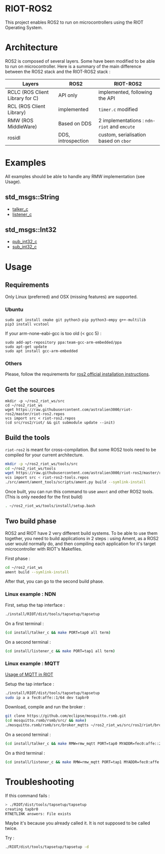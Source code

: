 # RIOT-ROS2

This project enables ROS2 to run on microcontrollers using the RIOT Operating System.

# Architecture

ROS2 is composed of several layers. Some have been modified to be able to run on microcontroller.
Here is a summary of the main difference between the ROS2 stack and the RIOT-ROS2 stack :

| Layers | ROS2 | RIOT-ROS2 |
|-|-|-|
| RCLC (ROS Client Library for C) | API only | implemented, following the API |
| RCL (ROS Client Library) | implemented | `timer.c` modified |
| RMW (ROS MiddleWare) | Based on DDS | 2 implementations : `ndn-riot` and `emcute` |
| rosidl | DDS, introspection | custom, serialisation based on `cbor` |

# Examples

All examples should be able to handle any RMW implementation (see Usage).

## std_msgs::String

- [talker_c](/examples/talker_c/main.c)
- [listener_c](/examples/listener_c/main.c)

## std_msgs::Int32

- [pub_int32_c](/examples/pub_int32_c/main.c)
- [sub_int32_c](/examples/sub_int32_c/main.c)

# Usage

## Requirements

Only Linux (preferred) and OSX (missing features) are supported.

### Ubuntu

```
sudo apt install cmake git python3-pip python3-empy g++-multilib
pip3 install vcstool
```

If your arm-none-eabi-gcc is too old (< gcc 5) : 

```
sudo add-apt-repository ppa:team-gcc-arm-embedded/ppa
sudo apt-get update
sudo apt install gcc-arm-embedded
```

### Others

Please, follow the requirements for [ros2 official installation instructions](https://github.com/ros2/ros2/wiki/Installation).

## Get the sources

```
mkdir -p ~/ros2_riot_ws/src
cd ~/ros2_riot_ws
wget https://raw.githubusercontent.com/astralien3000/riot-ros2/master/riot-ros2.repos
vcs import src < riot-ros2.repos
(cd src/ros2/riot/ && git submodule update --init)
```

## Build the tools

`riot-ros2` is meant for cross-compilation.
But some ROS2 tools need to be compiled for your current architecture.

```sh
mkdir -p ~/ros2_riot_ws/tools/src
cd ~/ros2_riot_ws/tools
wget https://raw.githubusercontent.com/astralien3000/riot-ros2/master/riot-ros2-tools.repos
vcs import src < riot-ros2-tools.repos
./src/ament/ament_tools/scripts/ament.py build --symlink-install
```

Once built, you can run this command to use `ament` and other ROS2 tools.
(This is only needed for the first build)

```sh
. ~/ros2_riot_ws/tools/install/setup.bash
```

## Two build phase

ROS2 and RIOT have 2 very different build systems. To be able to use them together, you need to build applications in 2 steps : using Ament, as a ROS2 user would normally do, and then compiling each application for it's target microcontroller with RIOT's Makefiles.

First phase :

```sh
cd ~/ros2_riot_ws
ament build --symlink-install
```

After that, you can go to the second build phase.

### Linux example : NDN

First, setup the tap interface :
```sh
./install/RIOT/dist/tools/tapsetup/tapsetup
```

On a first terminal : 
```sh
(cd install/talker_c && make PORT=tap0 all term)
```

On a second terminal : 
```sh
(cd install/listener_c && make PORT=tap1 all term)
```

### Linux example : MQTT

[Usage of MQTT in RIOT](https://github.com/RIOT-OS/RIOT/tree/3d48eee0955e9452662af3b732516f8437f53092/examples/emcute)

Setup the tap interface :
```sh
./install/RIOT/dist/tools/tapsetup/tapsetup
sudo ip a a fec0:affe::1/64 dev tapbr0
```

Download, compile and run the broker :
```sh
git clone https://github.com/eclipse/mosquitto.rsmb.git
(cd mosquitto.rsmb/rsmb/src/ && make)
./mosquitto.rsmb/rsmb/src/broker_mqtts ~/ros2_riot_ws/src/ros2/riot/broker.conf
```

On a second terminal :
```sh
(cd install/talker_c && make RMW=rmw_mqtt PORT=tap0 MYADDR=fec0:affe::2 all term)
```

On a third terminal :
```sh
(cd install/listener_c && make RMW=rmw_mqtt PORT=tap1 MYADDR=fec0:affe::3 all term)
```

# Troubleshooting

If this command fails :
```sh
> ./RIOT/dist/tools/tapsetup/tapsetup
creating tapbr0
RTNETLINK answers: File exists
```
Maybe it's because you already called it.
It is not supposed to be called twice.

Try :
```sh
./RIOT/dist/tools/tapsetup/tapsetup -d
```
